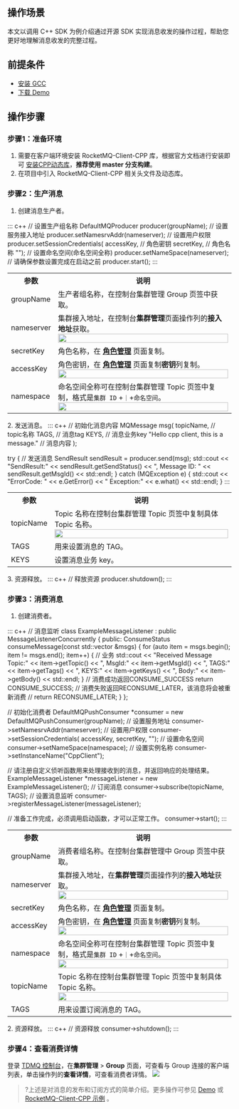 ## 操作场景

本文以调用 C++ SDK 为例介绍通过开源 SDK 实现消息收发的操作过程，帮助您更好地理解消息收发的完整过程。

## 前提条件

- [安装 GCC](https://gcc.gnu.org/install/)
- [下载 Demo](https://tdmq-document-1306598660.cos.ap-nanjing.myqcloud.com/%E5%85%AC%E6%9C%89%E4%BA%91demo/rocketmq/tdmq-rocketmq-cpp-sdk-demo.zip)

## 操作步骤

### 步骤1：准备环境
1. 需要在客户端环境安装 RocketMQ-Client-CPP 库，根据官方文档进行安装即可 [安装CPP动态库](https://github.com/apache/rocketmq-client-cpp)，**推荐使用 master 分支构建**。
2. 在项目中引入 RocketMQ-Client-CPP 相关头文件及动态库。

### 步骤2：生产消息
1. 创建消息生产者。
<dx-codeblock>
:::  c++
   // 设置生产组名称
   DefaultMQProducer producer(groupName);
   // 设置服务接入地址
   producer.setNamesrvAddr(nameserver);
   // 设置用户权限
   producer.setSessionCredentials(
       accessKey,  // 角色密钥
       secretKey, // 角色名称
       "");
   // 设置命名空间(命名空间全称)
   producer.setNameSpace(nameserver);
   // 请确保参数设置完成在启动之前
   producer.start();
:::
</dx-codeblock>
<table>
    <tr>
        <th>参数</th>
        <th>说明</th>
    </tr>
    <tr>
        <td>groupName</td>
        <td>生产者组名称，在控制台集群管理 Group 页签中获取。</td>
    </tr>
    <tr>
        <td>nameserver</td>
				<td>集群接入地址，在控制台<b>集群管理</b>页面操作列的<b>接入地址</b>获取。
            <img src = "https://qcloudimg.tencent-cloud.cn/raw/88046dcc0b052e11dc5c7c2ee8a901e4.png" style="width: 100%">
        </td>
    </tr>
    <tr>
        <td>secretKey</td>
        <td>角色名称，在 <a href = "https://console.cloud.tencent.com/tdmq/role"><b>角色管理</b></a> 页面复制。</td>
    </tr>
    <tr>
        <td>accessKey</td>
        <td>角色密钥，在 <a href = "https://console.cloud.tencent.com/tdmq/role"><b>角色管理</b></a> 页面复制<b>密钥</b>列复制。
            <img src = "https://qcloudimg.tencent-cloud.cn/raw/738800581043835d6123385964281f37.png" style="width: 100%">
        </td>
    </tr>
    <tr>
        <td>namespace</td>
        <td>命名空间全称可在控制台集群管理 Topic 页签中复制，格式是<code>集群 ID</code> +<code>｜</code>+<code>命名空间</code>。
            <img src = "https://qcloudimg.tencent-cloud.cn/raw/c483d23c09d2f728aaa08b195d9ddd40.png" style="width: 100%">
        </td>
    </tr>
</table>
2. 发送消息。
<dx-codeblock>
:::  c++
   // 初始化消息内容
   MQMessage msg(
       topicName,  // topic名称
       TAGS,		// 消息tag
       KEYS,		// 消息业务key
       "Hello cpp client, this is a message."  // 消息内容
   );
   
   try {
       // 发送消息
       SendResult sendResult = producer.send(msg);
       std::cout << "SendResult:" << sendResult.getSendStatus() << ", Message ID: " << sendResult.getMsgId()
           << std::endl;
   } catch (MQException e) {
       std::cout << "ErrorCode: " << e.GetError() << " Exception:" << e.what() << std::endl;
   }
:::
</dx-codeblock>
<table>
    <tr>
        <th>参数</th>
        <th>说明</th>
    </tr>
    <tr>
        <td>topicName</td>
        <td>Topic 名称在控制台集群管理 Topic 页签中复制具体 Topic 名称。
            <img src = "https://qcloudimg.tencent-cloud.cn/raw/4b096254ae2fa8db0f45c1f864718915.png" style="width: 100%">
        </td>
    </tr>
    <tr>
        <td>TAGS</td>
        <td>用来设置消息的 TAG。</td>
    </tr>
    <tr>
        <td>KEYS</td>
        <td>设置消息业务 key。</td>
    </tr>
</table>
3. 资源释放。
<dx-codeblock>
:::  c++
   // 释放资源
   producer.shutdown();
:::
</dx-codeblock>

### 步骤3：消费消息
1. 创建消费者。
<dx-codeblock>
:::  c++
   // 消息监听
   class ExampleMessageListener : public MessageListenerConcurrently {
   public:
       ConsumeStatus consumeMessage(const std::vector<MQMessageExt> &msgs) {
           for (auto item = msgs.begin(); item != msgs.end(); item++) {
               // 业务
               std::cout << "Received Message Topic:" << item->getTopic() << ", MsgId:" << item->getMsgId() << ", TAGS:"
                         << item->getTags() << ", KEYS:" << item->getKeys() << ", Body:" << item->getBody() << std::endl;
           }
           // 消费成功返回CONSUME_SUCCESS
           return CONSUME_SUCCESS;
           // 消费失败返回RECONSUME_LATER，该消息将会被重新消费
           // return RECONSUME_LATER;
       }
   };
   
   // 初始化消费者
   DefaultMQPushConsumer *consumer = new DefaultMQPushConsumer(groupName);
   // 设置服务地址
   consumer->setNamesrvAddr(nameserver);
   // 设置用户权限
   consumer->setSessionCredentials(
       accessKey,
       secretKey, 
       "");
   // 设置命名空间
   consumer->setNameSpace(namespace);
   // 设置实例名称
   consumer->setInstanceName("CppClient");
   
   // 请注册自定义侦听函数用来处理接收到的消息，并返回响应的处理结果。
   ExampleMessageListener *messageListener = new ExampleMessageListener();
   // 订阅消息
   consumer->subscribe(topicName, TAGS);
   // 设置消息监听
   consumer->registerMessageListener(messageListener);
   
   // 准备工作完成，必须调用启动函数，才可以正常工作。
   consumer->start();
:::
</dx-codeblock>
<table>
    <tr>
        <th>参数</th>
        <th>说明</th>
    </tr>
    <tr>
        <td>groupName</td>
        <td>消费者组名称。在控制台集群管理中 Group 页签中获取。</td>
    </tr>
    <tr>
        <td>nameserver</td>
        <td>集群接入地址，在<b>集群管理</b>页面操作列的<b>接入地址</b>获取。
            <img src = "https://qcloudimg.tencent-cloud.cn/raw/88046dcc0b052e11dc5c7c2ee8a901e4.png" style="width: 100%">
        </td>
    </tr>
    <tr>
        <td>secretKey</td>
        <td>角色名称，在 <a href = "https://console.cloud.tencent.com/tdmq/role"><b>角色管理</b></a> 页面复制。</td>
    </tr>
    <tr>
        <td>accessKey</td>
        <td>角色密钥，在 <a href = "https://console.cloud.tencent.com/tdmq/role"><b>角色管理</b></a> 页面复制<b>密钥</b>列复制。
            <img src = "https://qcloudimg.tencent-cloud.cn/raw/738800581043835d6123385964281f37.png" style="width: 100%">
        </td>
    </tr>
    <tr>
        <td>namespace</td>
        <td>命名空间全称可在控制台集群管理 Topic 页签中复制，格式是<code>集群 ID</code> +<code>｜</code>+<code>命名空间</code>。
            <img src = "https://qcloudimg.tencent-cloud.cn/raw/c483d23c09d2f728aaa08b195d9ddd40.png" style="width: 100%">
        </td>
    </tr>
    <tr>
        <td>topicName</td>
        <td>Topic 名称在控制台集群管理 Topic 页签中复制具体 Topic 名称。
            <img src = "https://qcloudimg.tencent-cloud.cn/raw/4b096254ae2fa8db0f45c1f864718915.png" style="width: 100%">
        </td>
    </tr>
    <tr>
        <td>TAGS</td>
        <td>用来设置订阅消息的 TAG。</td>
    </tr>
</table>
2. 资源释放。
<dx-codeblock>
:::  c++
   // 资源释放
   consumer->shutdown();
:::
</dx-codeblock>


### 步骤4：查看消费详情
登录 [TDMQ 控制台](https://console.cloud.tencent.com/tdmq)，在**集群管理** > **Group** 页面，可查看与 Group 连接的客户端列表，单击操作列的**查看详情**，可查看消费者详情。
![](https://qcloudimg.tencent-cloud.cn/raw/924898b7a5568be778449bf51034396d.png)


>?上述是对消息的发布和订阅方式的简单介绍。更多操作可参见 [Demo](https://tdmq-document-1306598660.cos.ap-nanjing.myqcloud.com/%E5%85%AC%E6%9C%89%E4%BA%91demo/rocketmq/tdmq-rocketmq-cpp-sdk-demo.zip) 或 [RocketMQ-Client-CPP 示例](https://github.com/apache/rocketmq-client-cpp/tree/master/example) 。
